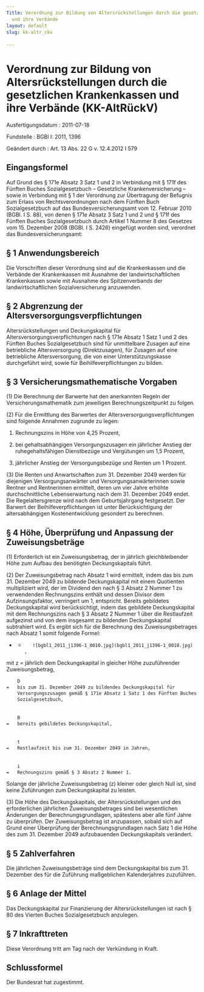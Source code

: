 ```yaml
---
Title: Verordnung zur Bildung von Altersrückstellungen durch die gesetzlichen Krankenkassen
  und ihre Verbände
layout: default
slug: kk-altr_ckv

---
```


# Verordnung zur Bildung von Altersrückstellungen durch die gesetzlichen Krankenkassen und ihre Verbände (KK-AltRückV)

Ausfertigungsdatum
:   2011-07-18

Fundstelle
:   BGBl I: 2011, 1396

Geändert durch
:   Art. 13 Abs. 22 G v. 12.4.2012 I 579


## Eingangsformel

Auf Grund des § 171e Absatz 3 Satz 1 und 2 in Verbindung mit § 171f
des Fünften Buches Sozialgesetzbuch – Gesetzliche Krankenversicherung
– sowie in Verbindung mit § 1 der Verordnung zur Übertragung der
Befugnis zum Erlass von Rechtsverordnungen nach dem Fünften Buch
Sozialgesetzbuch auf das Bundesversicherungsamt vom 12. Februar 2010
(BGBl. I S. 88), von denen § 171e Absatz 3 Satz 1 und 2 und § 171f des
Fünften Buches Sozialgesetzbuch durch Artikel 1 Nummer 8 des Gesetzes
vom 15. Dezember 2008 (BGBl. I S. 2426) eingefügt worden sind,
verordnet das Bundesversicherungsamt:


## § 1 Anwendungsbereich

Die Vorschriften dieser Verordnung sind auf die Krankenkassen und die
Verbände der Krankenkassen mit Ausnahme der landwirtschaftlichen
Krankenkassen sowie mit Ausnahme des Spitzenverbands der
landwirtschaftlichen Sozialversicherung anzuwenden.


## § 2 Abgrenzung der Altersversorgungsverpflichtungen

Altersrückstellungen und Deckungskapital für
Altersversorgungsverpflichtungen nach § 171e Absatz 1 Satz 1 und 2 des
Fünften Buches Sozialgesetzbuch sind für unmittelbare Zusagen auf eine
betriebliche Altersversorgung (Direktzusagen), für Zusagen auf eine
betriebliche Altersversorgung, die von einer Unterstützungskasse
durchgeführt wird, sowie für Beihilfeverpflichtungen zu bilden.


## § 3 Versicherungsmathematische Vorgaben

(1) Die Berechnung der Barwerte hat den anerkannten Regeln der
Versicherungsmathematik zum jeweiligen Berechnungszeitpunkt zu folgen.

(2) Für die Ermittlung des Barwertes der
Altersversorgungsverpflichtungen sind folgende Annahmen zugrunde zu
legen:

1.  Rechnungszins in Höhe von 4,25 Prozent,


2.  bei gehaltsabhängigen Versorgungszusagen ein jährlicher Anstieg der
    ruhegehaltsfähigen Dienstbezüge und Vergütungen um 1,5 Prozent,


3.  jährlicher Anstieg der Versorgungsbezüge und Renten um 1 Prozent.




(3) Die Renten und Anwartschaften zum 31. Dezember 2049 werden für
diejenigen Versorgungsanwärter und Versorgungsanwärterinnen sowie
Rentner und Rentnerinnen ermittelt, deren um vier Jahre erhöhte
durchschnittliche Lebenserwartung nach dem 31. Dezember 2049 endet.
Die Regelaltersgrenze wird nach dem Geburtsjahrgang festgesetzt. Der
Barwert der Beihilfeverpflichtungen ist unter Berücksichtigung der
altersabhängigen Kostenentwicklung gesondert zu berechnen.


## § 4 Höhe, Überprüfung und Anpassung der Zuweisungsbeträge

(1) Erforderlich ist ein Zuweisungsbetrag, der in jährlich
gleichbleibender Höhe zum Aufbau des benötigten Deckungskapitals
führt.

(2) Der Zuweisungsbetrag nach Absatz 1 wird ermittelt, indem das bis
zum 31. Dezember 2049 zu bildende Deckungskapital mit einem Quotienten
multipliziert wird, der im Dividend den nach § 3 Absatz 2 Nummer 1 zu
verwendenden Rechnungszins enthält und dessen Divisor dem
Aufzinsungsfaktor, verringert um 1, entspricht. Bereits gebildetes
Deckungskapital wird berücksichtigt, indem das gebildete
Deckungskapital mit dem Rechnungszins nach § 3 Absatz 2 Nummer 1 über
die Restlaufzeit aufgezinst und von dem insgesamt zu bildenden
Deckungskapital subtrahiert wird. Es ergibt sich für die Berechnung
des Zuweisungsbetrages nach Absatz 1 somit folgende Formel:

*    *        ![bgbl1_2011_j1396-1_0010.jpg](bgbl1_2011_j1396-1_0010.jpg)   ,




mit
 z
    =   jährlich dem Deckungskapital in gleicher Höhe zuzuführender
        Zuweisungsbetrag,


        D
    =   bis zum 31. Dezember 2049 zu bildendes Deckungskapital für
        Versorgungszusagen gemäß § 171e Absatz 1 Satz 1 des Fünften Buches
        Sozialgesetzbuch,


        B
    =   bereits gebildetes Deckungskapital,


        t
    =   Restlaufzeit bis zum 31. Dezember 2049 in Jahren,


        i
    =   Rechnungszins gemäß § 3 Absatz 2 Nummer 1.






Solange der jährliche Zuweisungsbetrag (z) kleiner oder gleich Null
ist, sind keine Zuführungen zum Deckungskapital zu leisten.

(3) Die Höhe des Deckungskapitals, der Altersrückstellungen und des
erforderlichen jährlichen Zuweisungsbetrages sind bei wesentlichen
Änderungen der Berechnungsgrundlagen, spätestens aber alle fünf Jahre
zu überprüfen. Der Zuweisungsbetrag ist anzupassen, sobald sich auf
Grund einer Überprüfung der Berechnungsgrundlagen nach Satz 1 die Höhe
des zum 31. Dezember 2049 aufzubauenden Deckungskapitals verändert.


## § 5 Zahlverfahren

Die jährlichen Zuweisungsbeträge sind dem Deckungskapital bis zum 31.
Dezember des für die Zuführung maßgeblichen Kalenderjahres zuzuführen.


## § 6 Anlage der Mittel

Das Deckungskapital zur Finanzierung der Altersrückstellungen ist nach
§ 80 des Vierten Buches Sozialgesetzbuch anzulegen.


## § 7 Inkrafttreten

Diese Verordnung tritt am Tag nach der Verkündung in Kraft.


## Schlussformel

Der Bundesrat hat zugestimmt.

